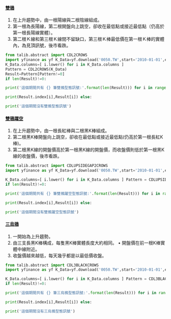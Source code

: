 #### [雙鴉](obsidian://open?vault=Note&file=picture%2F%E9%9B%99%E9%B4%89.png)
1. 在上升趨勢中，由一根陽線與二根陰線組成。
2. 第一根為長陽線，第二根開盤向上跳空，卻收在最低點或接近最低點（仍高於第一根長陽線實體）。
3. 第二根Ｋ線和第三根Ｋ線間不留缺口，第三根Ｋ棒最低價在第一根Ｋ棒的實體內，為見頂訊號，後市看跌。
```Python
from talib.abstract import CDL2CROWS  
import yfinance as yf K_Data=yf.download('0050.TW',start='2010-01-01',end='2022-12- 31',interval='1d')  
K_Data.columns=[ i.lower() for i in K_Data.columns ]  
Pattern = CDL2CROWS(K_Data)  
Result=Pattern[Pattern!=0]  
if len(Result)!=0:

print('這個期間共有 {} 筆雙鴉型態訊號:'.format(len(Result))) for i in range(len(Result)):

print(Result.index[i],Result[i]) else:

print('這個期間沒有雙鴉型態訊號')
```

#### [雙鴉躍空](obsidian://open?vault=Note&file=picture%2F%E9%9B%99%E9%B4%89%E8%BA%8D%E7%A9%BA.png)
1. 在上升趨勢中，由一根長紅棒與二根黑K棒組成。  
2. 第二根黑K棒開盤向上跳空，卻收在最低點或接近最低點(仍高於第一根長紅K棒)。
3. 第二根黑K線的開盤價高於第一根黑K線的開盤價，而收盤價則低於第一根黑K線的收盤價，後市看跌。
```Python
from talib.abstract import CDLUPSIDEGAP2CROWS  
import yfinance as yf K_Data=yf.download('0050.TW',start='2010-01-01',end='2022-12- 31',interval='1d')

K_Data.columns=[ i.lower() for i in K_Data.columns ] Pattern = CDLUPSIDEGAP2CROWS(K_Data) Result=Pattern[Pattern!=0]  
if len(Result)!=0:

print('這個期間共有 {} 筆雙鴉躍空型態訊號:'.format(len(Result))) for i in range(len(Result)):

print(Result.index[i],Result[i]) else:

print('這個期間沒有雙鴉躍空型態訊號')
```

#### [三烏鴉](obsidian://open?vault=Note&file=picture%2F%E4%B8%89%E9%9A%BB%E7%83%8F%E9%B4%89.png)
1. 一開始為上升趨勢。  
2. 由三支長黑K棒構成，每隻黑K棒實體長度大約相同。 • 開盤價在前一根K棒實體中線附近。  
3. 收盤價越來越低，每天幾乎都是以最低價收盤。
```python
from talib.abstract import CDL3BLACKCROWS  
import yfinance as yf K_Data=yf.download('0050.TW',start='2010-01-01',end='2022-12- 31',interval='1d')

K_Data.columns=[ i.lower() for i in K_Data.columns ] Pattern = CDL3BLACKCROWS(K_Data) Result=Pattern[Pattern!=0]  
if len(Result)!=0:

print('這個期間共有 {} 筆三烏鴉型態訊號:'.format(len(Result))) for i in range(len(Result)):

print(Result.index[i],Result[i]) else:

print('這個期間沒有三烏鴉型態訊號')
```